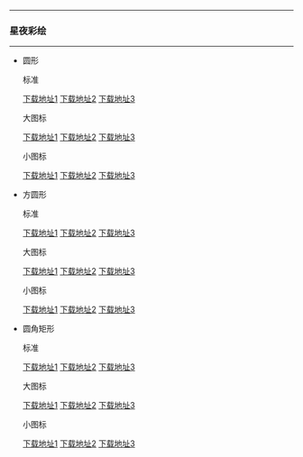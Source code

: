   ---

  ### 星夜彩绘

  ---

  - 圆形 

    标准

    [下载地址1](https://github.com.cnpmjs.org/pzcn/emui-icons/releases/download/{ver}/StarrySky_Round.hwt)    [下载地址2](https://emui3.herokuapp.com/StarrySky_Round.hwt)    [下载地址3](https://emui.netlify.app/StarrySky_Round.hwt)
    
    大图标

    [下载地址1](https://github.com.cnpmjs.org/pzcn/emui-icons/releases/download/{ver}/StarrySky_Round_Big.hwt)    [下载地址2](https://emui3.herokuapp.com/StarrySky_Round_Big.hwt)    [下载地址3](https://emui.netlify.app/StarrySky_Round_Big.hwt)

    小图标

    [下载地址1](https://github.com.cnpmjs.org/pzcn/emui-icons/releases/download/{ver}/StarrySky_Round_Small.hwt)    [下载地址2](https://emui3.herokuapp.com/StarrySky_Round_Small.hwt)    [下载地址3](https://emui.netlify.app/StarrySky_Round_Small.hwt)

  - 方圆形 

    标准
    
    [下载地址1](https://github.com.cnpmjs.org/pzcn/emui-icons/releases/download/{ver}/StarrySky_SquareCircle.hwt)    [下载地址2](https://emui3.herokuapp.com/StarrySky_SquareCircle.hwt)    [下载地址3](https://emui.netlify.app/StarrySky_SquareCircle.hwt)

    大图标

    [下载地址1](https://github.com.cnpmjs.org/pzcn/emui-icons/releases/download/{ver}/StarrySky_SquareCircle_Big.hwt)    [下载地址2](https://emui3.herokuapp.com/StarrySky_SquareCircle_Big.hwt)    [下载地址3](https://emui.netlify.app/StarrySky_SquareCircle_Big.hwt)

    小图标

    [下载地址1](https://github.com.cnpmjs.org/pzcn/emui-icons/releases/download/{ver}/StarrySky_SquareCircle_Small.hwt)    [下载地址2](https://emui3.herokuapp.com/StarrySky_SquareCircle_Small.hwt)    [下载地址3](https://emui.netlify.app/StarrySky_SquareCircle_Small.hwt)

  - 圆角矩形 

    标准
    
    [下载地址1](https://github.com.cnpmjs.org/pzcn/emui-icons/releases/download/{ver}/StarrySky_Rectangle.hwt)    [下载地址2](https://emui3.herokuapp.com/StarrySky_Rectangle.hwt)    [下载地址3](https://emui.netlify.app/StarrySky_Rectangle.hwt)

    大图标

    [下载地址1](https://github.com.cnpmjs.org/pzcn/emui-icons/releases/download/{ver}/StarrySky_Rectangle_Big.hwt)    [下载地址2](https://emui3.herokuapp.com/StarrySky_Rectangle_Big.hwt)    [下载地址3](https://emui.netlify.app/StarrySky_Rectangle_Big.hwt)

    小图标

    [下载地址1](https://github.com.cnpmjs.org/pzcn/emui-icons/releases/download/{ver}/StarrySky_Rectangle_Small.hwt)    [下载地址2](https://emui3.herokuapp.com/StarrySky_Rectangle_Small.hwt)    [下载地址3](https://emui.netlify.app/StarrySky_Rectangle_Small.hwt)